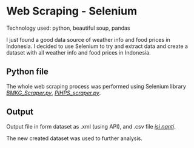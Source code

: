 # Web Scraping - Selenium
Technology used: python, beautiful soup, pandas

I just found a good data source of weather info and food prices in Indonesia. I decided to use Selenium to try and extract data and create a dataset with all weather info and food prices in Indonesia.

## Python file

The whole web scraping process was performed using Selenium library [*BMKG_Scraper.py*](), [*PIHPS_scraper.py*]().

## Output

Output file in form dataset as .xml (using API), and .csv file [*isi nanti*]().

The new created dataset was used to further analysis.
